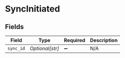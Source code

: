 # SyncInitiated


## Fields

| Field              | Type               | Required           | Description        |
| ------------------ | ------------------ | ------------------ | ------------------ |
| `sync_id`          | *Optional[str]*    | :heavy_minus_sign: | N/A                |